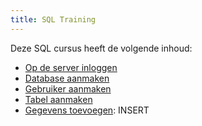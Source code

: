 ```yaml
---
title: SQL Training
---
```

Deze SQL cursus heeft de volgende inhoud:
- [Op de server inloggen](0-inloggen_op_server.md)
- [Database aanmaken](1-database-aanmaken.md)
- [Gebruiker aanmaken](2-gebruiker-aanmaken.md)
- [Tabel aanmaken](3-tabel-aanmaken.md)
- [Gegevens toevoegen](4-gegevens-toevoegen.md): INSERT
